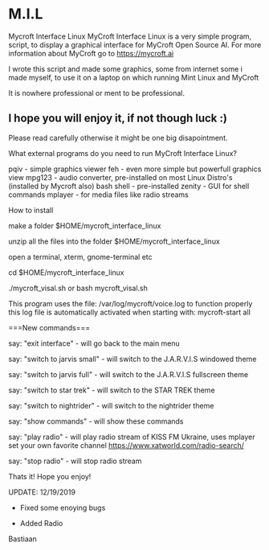 # M.I.L
Mycroft Interface Linux
MyCroft Interface Linux is a very simple
program, script, to display a graphical interface 
for MyCroft Open Source AI.
For more information about MyCroft go to https://mycroft.ai

I wrote this script and made some graphics, some from internet
some i made myself, to use it on a laptop on which running 
Mint Linux and MyCroft

It is nowhere professional or ment to be professional. 

I hope you will enjoy it, if not though luck :)
--------------------------------------------------------------------

Please read carefully otherwise it might be one big disapointment.

What external programs do you need to run MyCroft Interface Linux?

pqiv - simple graphics viewer
feh - even more simple but powerfull graphics view
mpg123 - audio converter, pre-installed on most Linux Distro's (installed by Mycroft also)
bash shell - pre-installed
zenity - GUI for shell commands
mplayer - for media files like radio streams

How to install

make a folder $HOME/mycroft_interface_linux

unzip all the files into the folder $HOME/mycroft_interface_linux

open a terminal, xterm, gnome-terminal etc

cd $HOME/mycroft_interface_linux

./mycroft_visal.sh or bash mycroft_visal.sh 

This program uses the file: /var/log/mycroft/voice.log to function properly
this log file is automatically activated when starting with: mycroft-start all

===New commands===

say: "exit interface" - will go back to the main menu

say: "switch to jarvis small" - will switch to the J.A.R.V.I.S windowed theme

say: "switch to jarvis full" - will switch to the J.A.R.V.I.S fullscreen theme

say: "switch to star trek"  - will switch to the STAR TREK theme

say: "switch to nightrider" - will switch to the nightrider theme

say: "show commands" - will show these commands

say: "play radio" - will play radio stream of KISS FM Ukraine, uses mplayer
set your own favorite channel https://www.xatworld.com/radio-search/

say: "stop radio" - will stop radio stream


Thats it! Hope you enjoy!


UPDATE: 12/19/2019

- Fixed some enoying bugs

- Added Radio

Bastiaan
